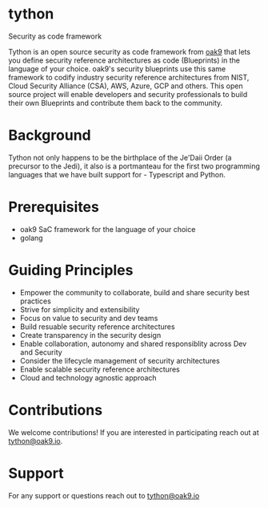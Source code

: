 # tython
Security as code framework

Tython is an open source security as code framework from [oak9](https://www.oak9.io) that lets you define security reference architectures as code (Blueprints) in the language of your choice.  oak9's security blueprints use this same framework to codify industry security reference architectures from NIST, Cloud Security Alliance (CSA), AWS, Azure, GCP and others. This open source project will enable developers and security professionals to build their own Blueprints and contribute them back to the community.

# Background

Tython not only happens to be the birthplace of the Je'Daii Order (a precursor to the Jedi), it also is a portmanteau for the first two programming languages that we have built support for - Typescript and Python.

# Prerequisites

* oak9 SaC framework for the language of your choice
* golang


# Guiding Principles
* Empower the community to collaborate, build and share security best practices
* Strive for simplicity and extensibility
* Focus on value to security and dev teams
* Build resuable security reference architectures
* Create transparency in the security design
* Enable collaboration, autonomy and shared responsiblity across Dev and Security
* Consider the lifecycle management of security architectures
* Enable scalable security reference architectures
* Cloud and technology agnostic approach

# Contributions
We welcome contributions! If you are interested in participating reach out at tython@oak9.io.

# Support
For any support or questions reach out to tython@oak9.io

